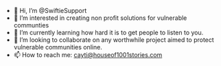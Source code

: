 - 👋 Hi, I’m @SwiftieSupport
- 👀 I’m interested in creating non profit solutions for vulnerable communties
- 🌱 I’m currently learning how hard it is to get people to listen to you.
- 💞️ I’m looking to collaborate on any worthwhile project aimed to protect vulnerable communities online.
- 📫 How to reach me: cayti@houseof1001stories.com
